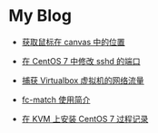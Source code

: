 My Blog
=======


* [获取鼠标在 canvas 中的位置](getting-mouse-position-in-canvas.md)

* [在 CentOS 7 中修改 sshd 的端口](change-sshd-port-in-centos7.md)

* [捕获 Virtualbox 虚拟机的网络流量](capture-network-traffic-from-virtualbox.md)

* [fc-match 使用简介](fc-match-intro.md)

* [在 KVM 上安装 CentOS 7 过程记录](migrate-vps.md)

